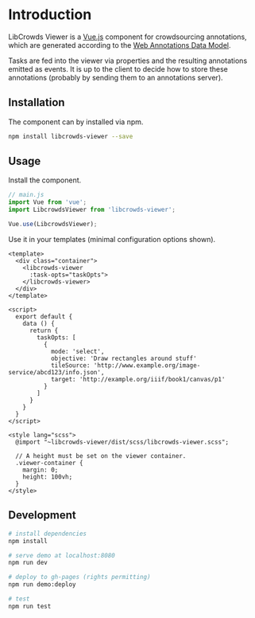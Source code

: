 # Introduction

LibCrowds Viewer is a [Vue.js](https://vuejs.org/v2/guide/) component for
crowdsourcing annotations, which are generated according to the
[Web Annotations Data Model](https://www.w3.org/TR/annotation-model/).

Tasks are fed into the viewer via properties and the resulting annotations
emitted as events. It is up to the client to decide how to store these
annotations (probably by sending them to an annotations server).

## Installation

The component can by installed via npm.

``` bash
npm install libcrowds-viewer --save
```

## Usage

Install the component.

``` js
// main.js
import Vue from 'vue';
import LibcrowdsViewer from 'libcrowds-viewer';

Vue.use(LibcrowdsViewer);
```

Use it in your templates \(minimal configuration options shown\).

``` vue
<template>
  <div class="container">
    <libcrowds-viewer
      :task-opts="taskOpts">
    </libcrowds-viewer>
  </div>
</template>

<script>
  export default {
    data () {
      return {
        taskOpts: [
          {
            mode: 'select',
            objective: 'Draw rectangles around stuff'
            tileSource: 'http://www.example.org/image-service/abcd123/info.json',
            target: 'http://example.org/iiif/book1/canvas/p1'
          }
        ]
      }
    }
  }
</script>

<style lang="scss">
  @import "~libcrowds-viewer/dist/scss/libcrowds-viewer.scss";

  // A height must be set on the viewer container.
  .viewer-container {
    margin: 0;
    height: 100vh;
  }
</style>
```

## Development

``` bash
# install dependencies
npm install

# serve demo at localhost:8080
npm run dev

# deploy to gh-pages (rights permitting)
npm run demo:deploy

# test
npm run test
```
